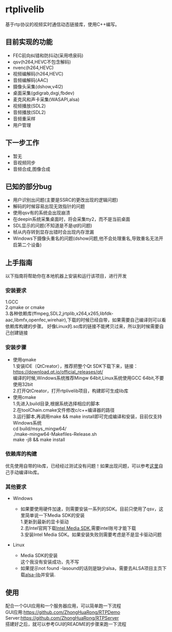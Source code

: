 # rtplivelib
基于rtp协议的视频实时通信动态链接库，使用C++编写。

## 目前实现的功能
* FEC前向纠错和防抖动(采用喷泉码)
* qsv(h264,HEVC不包含解码)
* nvenc(h264,HEVC)
* 视频编解码(h264,HEVC)
* 音频编解码(AAC)
* 摄像头采集(dshow,v4l2)
* 桌面采集(gdigrab,dxgi,fbdev)
* 麦克风和声卡采集(WASAPI,alsa)
* 视频播放(SDL2)
* 音频播放(SDL2)
* 音频重采样
* 用户管理

## 下一步工作
* 暂无
* 音视频同步
* 音频合成,图像合成

## 已知的部分bug
* 用户识别出问题(主要是SSRC的更改出现的逻辑问题)
* 解码的时候容易出现无效指针的问题
* 使用qsv有的系统会出现崩溃
* 在deepin系统采集桌面时，将会采集tty2，而不是当前桌面
* SDL显示的问题(不知道是不是qt的问题)
* 帧从内存转到显存出错时会出现内存泄漏
* Windows下摄像头重名的问题(dshow问题,他不会处理重名,导致重名无法开启第二个设备)

## 上手指南
以下指南将帮助你在本地机器上安装和运行该项目，进行开发


### 安装要求
1.GCC<br>
2.qmake or cmake<br>
3.各种依赖库(ffmpeg,SDL2,jrtplib,x264,x265,libfdk-aac,libmfx,openfec,wirehair),下载的时候已经自带，如果需要自己编译则可以看依赖库构建的步骤。
好像Linux的.so库的链接不能拷贝过来，所以到时候需要自己创建链接<br>

### 安装步骤
* 使用qmake<br>
  1.安装IDE（QtCreator），推荐把整个Qt SDK下载下来，链接：https://download.qt.io/official_releases/qt/<br>
  编译的时候,Windows系统推荐Mingw 64bit,Linux系统使用GCC 64bit,不要使用32bit<br>
  2.打开QtCreator，打开rtplivelib项目，构建即可生成lib库
* 使用cmake<br>
  1.先进入build目录,根据系统选择相应的脚本<br>
  2.在toolChain.cmake文件修改c/c++编译器的路径<br>
  3.运行脚本,再调用make && make install即可完成编译和安装，目前仅支持Windows系统<br>
    cd build/msys_mingw64/<br>
    ./make-mingw64-Makefiles-Release.sh<br>
    make -j8 && make install<br>


### 依赖库的构建
优先使用自带的lib库，已经经过测试没有问题！如果出现问题，可以参考[这里](https://github.com/ZhongHuaRong/rtplivelib/blob/master/build.md)自己手动编译lib库。

### 其他要求
* Windows<br>
  * 如果要使用硬件加速，则需要安装一系列的SDK。目前只使用了qsv，这里简单说一下Media SDK的安装<br>
    1.更新到最新的显卡驱动<br>
    2.去Intel官网下载[Intel Media SDK](https://software.intel.com/en-us/media-sdk/choose-download/client),需要intel账号才能下载<br>
    3.安装Intel Media SDK。如果安装失败则需要考虑是不是显卡驱动问题<br>

* Linux<br>
  * Media SDK的安装<br>
    这个我没有安装成功，先不写<br>
  * 如果提示not found -lasound的话则是缺少alsa，需要去ALSA项目主页下载[alsa-lib](http://www.alsa-project.org/main/index.php/Main_Page)并安装.<br>

## 使用
配合一个GUI应用和一个服务器应用，可以简单跑一下流程<br>
GUI应用:https://github.com/ZhongHuaRong/RTPDemo<br>
Server:https://github.com/ZhongHuaRong/RTPServer<br>
搭建好之后，就可以参考GUI的README的步骤来跑一下流程<br>
